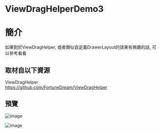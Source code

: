 # ViewDragHelperDemo3

簡介
==================================
如果對於ViewDragHelper, 或者類似自定義DrawerLayout的效果有興趣的話, 可以參考看看                                   

取材自以下資源
--------
ViewDragHelper                                   
https://github.com/FortuneDream/ViewDragHelper                                   
                              
預覽
--------
![image](https://i.imgur.com/UWP6EtG.jpg)                                      

![image](https://i.imgur.com/lpe53ym.jpg)    
